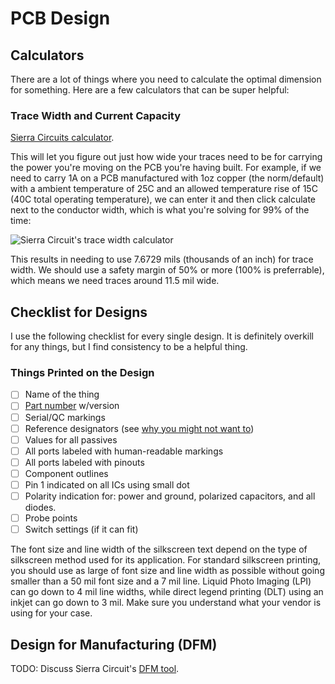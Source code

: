 # PCB Design

## Calculators

There are a lot of things where you need to calculate the optimal dimension for
something. Here are a few calculators that can be super helpful:

### Trace Width and Current Capacity

[Sierra Circuits calculator](https://designertools.app.protoexpress.com/).
  
This will let you figure out just how wide your traces need to be for carrying
the power you're moving on the PCB you're having built. For example, if we need
to carry 1A on a PCB manufactured with 1oz copper (the norm/default) with a
ambient temperature of 25C and an allowed temperature rise of 15C (40C total
operating temperature), we can enter it and then click calculate next to the
conductor width, which is what you're solving for 99% of the time:

![Sierra Circuit's trace width
calculator](/img/sierra-circuits-trace-width-calculator.png)

This results in needing to use 7.6729 mils (thousands of an inch) for trace
width. We should use a safety margin of 50% or more (100% is preferrable), which
means we need traces around 11.5 mil wide.

## Checklist for Designs

I use the following checklist for every single design. It is definitely overkill
for any things, but I find consistency to be a helpful thing.

### Things Printed on the Design

- [ ] Name of the thing
- [ ] [Part number](../organization/part-numbers.md) w/version
- [ ] Serial/QC markings
- [ ] Reference designators (see [why you might not want to]())
- [ ] Values for all passives
- [ ] All ports labeled with human-readable markings
- [ ] All ports labeled with pinouts
- [ ] Component outlines
- [ ] Pin 1 indicated on all ICs using small dot
- [ ] Polarity indication for: power and ground, polarized capacitors, and all
  diodes.
- [ ] Probe points
- [ ] Switch settings (if it can fit)

The font size and line width of the silkscreen text depend on the type of
silkscreen method used for its application. For standard silkscreen printing,
you should use as large of font size and line width as possible without going
smaller than a 50 mil font size and a 7 mil line. Liquid Photo Imaging (LPI) can
go down to 4 mil line widths, while direct legend printing (DLT) using an inkjet
can go down to 3 mil. Make sure you understand what your vendor is using for your
case. 

## Design for Manufacturing (DFM)

TODO: Discuss Sierra Circuit's [DFM
tool](https://www.protoexpress.com/tools/pcb-dfm-tool/).


